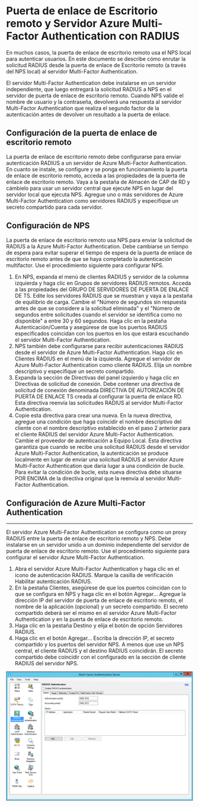 <properties 
	pageTitle="Puerta de enlace de Escritorio remoto y Servidor Azure Multi-Factor Authentication con RADIUS" 
	description="Se trata de la página de Azure Multi-Factor Authentication que le ayudará en la implementación de la puerta de enlace de escritorio remoto (RD) y el servidor Azure Multi-Factor Authentication mediante RADIUS." 
	services="multi-factor-authentication" 
	documentationCenter="" 
	authors="billmath" 
	manager="stevenpo" 
	editor="curtand"/>

<tags 
	ms.service="multi-factor-authentication" 
	ms.workload="identity" 
	ms.tgt_pltfrm="na" 
	ms.devlang="na" 
	ms.topic="article" 
	ms.date="08/24/2015" 
	ms.author="billmath"/>

# Puerta de enlace de Escritorio remoto y Servidor Azure Multi-Factor Authentication con RADIUS

En muchos casos, la puerta de enlace de escritorio remoto usa el NPS local para autenticar usuarios. En este documento se describe cómo enrutar la solicitud RADIUS desde la puerta de enlace de Escritorio remoto (a través del NPS local) al servidor Multi-Factor Authentication.

El servidor Multi-Factor Authentication debe instalarse en un servidor independiente, que luego entregará la solicitud RADIUS a NPS en el servidor de puerta de enlace de escritorio remoto. Cuando NPS valide el nombre de usuario y la contraseña, devolverá una respuesta al servidor Multi-Factor Authentication que realiza el segundo factor de la autenticación antes de devolver un resultado a la puerta de enlace.





## Configuración de la puerta de enlace de escritorio remoto

La puerta de enlace de escritorio remoto debe configurarse para enviar autenticación RADIUS a un servidor de Azure Multi-Factor Authentication. En cuanto se instale, se configure y se ponga en funcionamiento la puerta de enlace de escritorio remoto, acceda a las propiedades de la puerta de enlace de escritorio remoto. Vaya a la pestaña de Almacén de CAP de RD y cámbielo para usar un servidor central que ejecute NPS en lugar del servidor local que ejecuta NPS. Agregue uno o más servidores de Azure Multi-Factor Authentication como servidores RADIUS y especifique un secreto compartido para cada servidor.





## Configuración de NPS

La puerta de enlace de escritorio remoto usa NPS para enviar la solicitud de RADIUS a la Azure Multi-Factor Authentication. Debe cambiarse un tiempo de espera para evitar superar el tiempo de espera de la puerta de enlace de escritorio remoto antes de que se haya completado la autenticación multifactor. Use el procedimiento siguiente para configurar NPS.

1. En NPS, expanda el menú de clientes RADIUS y servidor de la columna izquierda y haga clic en Grupos de servidores RADIUS remotos. Acceda a las propiedades del GRUPO DE SERVIDORES DE PUERTA DE ENLACE DE TS. Edite los servidores RADIUS que se muestran y vaya a la pestaña de equilibrio de carga. Cambie el "Número de segundos sin respuesta antes de que se considere a la solicitud eliminada" y el "Número de segundos entre solicitudes cuando el servidor se identifica como no disponible" a entre 30 y 60 segundos. Haga clic en la pestaña Autenticación/Cuenta y asegúrese de que los puertos RADIUS especificados coincidan con los puertos en los que estará escuchando el servidor Multi-Factor Authentication.
2. NPS también debe configurarse para recibir autenticaciones RADIUS desde el servidor de Azure Multi-Factor Authentication. Haga clic en Clientes RADIUS en el menú de la izquierda. Agregue el servidor de Azure Multi-Factor Authentication como cliente RADIUS. Elija un nombre descriptivo y especifique un secreto compartido.
3. Expanda la sección de Directivas del panel izquierdo y haga clic en Directivas de solicitud de conexión. Debe contener una directiva de solicitud de conexión denominada DIRECTIVA DE AUTORIZACIÓN DE PUERTA DE ENLACE TS creada al configurar la puerta de enlace RD. Esta directiva reenvía las solicitudes RADIUS al servidor Multi-Factor Authentication.
4. Copie esta directiva para crear una nueva. En la nueva directiva, agregue una condición que haga coincidir el nombre descriptivo del cliente con el nombre descriptivo establecido en el paso 2 anterior para el cliente RADIUS del servidor Azure Multi-Factor Authentication. Cambie el proveedor de autenticación a Equipo Local. Esta directiva garantiza que cuando se recibe una solicitud RADIUS desde el servidor Azure Multi-Factor Authentication, la autenticación se produce localmente en lugar de enviar una solicitud RADIUS al servidor Azure Multi-Factor Authentication que daría lugar a una condición de bucle. Para evitar la condición de bucle, esta nueva directiva debe situarse POR ENCIMA de la directiva original que la reenvía al servidor Multi-Factor Authentication.

## Configuración de Azure Multi-Factor Authentication


--------------------------------------------------------------------------------



El servidor Azure Multi-Factor Authentication se configura como un proxy RADIUS entre la puerta de enlace de escritorio remoto y NPS. Debe instalarse en un servidor unido a un dominio independiente del servidor de puerta de enlace de escritorio remoto. Use el procedimiento siguiente para configurar el servidor Azure Multi-Factor Authentication.

1. Abra el servidor Azure Multi-Factor Authentication y haga clic en el icono de autenticación RADIUS. Marque la casilla de verificación Habilitar autenticación RADIUS.
2. En la pestaña Clientes, asegúrese de que los puertos coincidan con lo que se configura en NPS y haga clic en el botón Agregar... Agregue la dirección IP del servidor de puerta de enlace de escritorio remoto, el nombre de la aplicación (opcional) y un secreto compartido. El secreto compartido deberá ser el mismo en el servidor Azure Multi-Factor Authentication y en la puerta de enlace de escritorio remoto.
3. Haga clic en la pestaña Destino y elija el botón de opción Servidores RADIUS.
4. Haga clic en el botón Agregar... Escriba la dirección IP, el secreto compartido y los puertos del servidor NPS. A menos que use un NPS central, el cliente RADIUS y el destino RADIUS coincidirán. El secreto compartido debe coincidir con el configurado en la sección de cliente RADIUS del servidor NPS. 

![Autenticación Radius](./media/multi-factor-authentication-get-started-server-rdg/radius.png)

<!---HONumber=Oct15_HO3-->